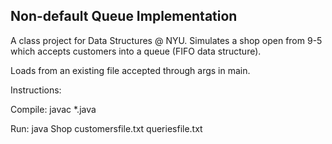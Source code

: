 ## Non-default Queue Implementation

A class project for Data Structures @ NYU. Simulates a shop open from 9-5 which accepts customers into a queue (FIFO data structure).

Loads from an existing file accepted through args in main.

Instructions:

Compile: javac *.java

Run: java Shop customersfile.txt queriesfile.txt